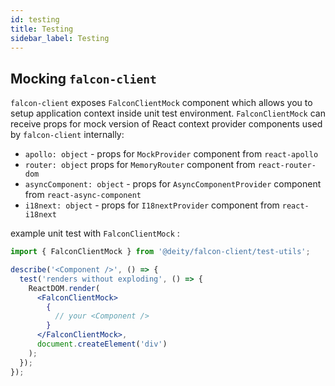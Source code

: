 ```yaml
---
id: testing
title: Testing
sidebar_label: Testing
---
```


## Mocking `falcon-client`

`falcon-client` exposes `FalconClientMock` component which allows you to setup application context inside unit test environment.
`FalconClientMock` can receive props for mock version of React context provider components used by `falcon-client` internally:

- `apollo: object` - props for `MockProvider` component from `react-apollo`
- `router: object` props for `MemoryRouter` component from `react-router-dom`
- `asyncComponent: object` - props for `AsyncComponentProvider` component from `react-async-component`
- `i18next: object` - props for `I18nextProvider` component from `react-i18next`

example unit test with `FalconClientMock` :

```jsx
import { FalconClientMock } from '@deity/falcon-client/test-utils';

describe('<Component />', () => {
  test('renders without exploding', () => {
    ReactDOM.render(
      <FalconClientMock>
        {
          // your <Component />
        }
      </FalconClientMock>,
      document.createElement('div')
    );
  });
});
```
